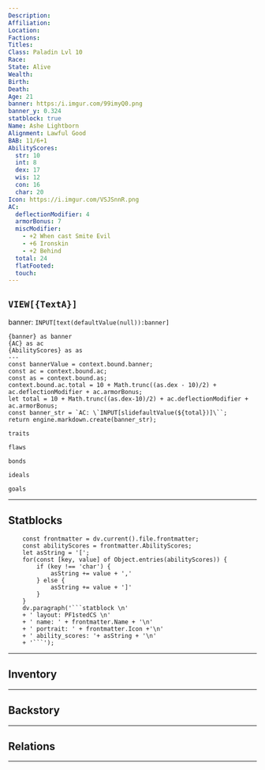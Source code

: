```yaml
---
Description: 
Affiliation: 
Location: 
Factions: 
Titles: 
Class: Paladin Lvl 10
Race: 
State: Alive
Wealth: 
Birth: 
Death: 
Age: 21
banner: https:/i.imgur.com/99imyQ0.png
banner_y: 0.324
statblock: true
Name: Ashe Lightborn
Alignment: Lawful Good
BAB: 11/6+1
AbilityScores:
  str: 10
  int: 8
  dex: 17
  wis: 12
  con: 16
  char: 20
Icon: https://i.imgur.com/VSJSnnR.png
AC:
  deflectionModifier: 4
  armorBonus: 7
  miscModifier:
    - +2 When cast Smite Evil
    - +6 Ironskin
    - +2 Behind
  total: 24
  flatFooted: 
  touch: 
---
```


##  `VIEW[{TextA}]`

banner: `INPUT[text(defaultValue(null)):banner]`

```meta-bind-js-view
{banner} as banner
{AC} as ac
{AbilityScores} as as
---
const bannerValue = context.bound.banner;
const ac = context.bound.ac;
const as = context.bound.as;
context.bound.ac.total = 10 + Math.trunc((as.dex - 10)/2) + ac.deflectionModifier + ac.armorBonus;
let total = 10 + Math.trunc((as.dex-10)/2) + ac.deflectionModifier + ac.armorBonus; 
const banner_str = `AC: \`INPUT[slidefaultValue(${total})]\``;
return engine.markdown.create(banner_str);
```





```ad-Tr
traits
```

```ad-fw
flaws
```

```ad-Bd
bonds
```

```ad-idl
ideals
```

```ad-goals
goals
```

--- 
## Statblocks

```dataviewjs
	const frontmatter = dv.current().file.frontmatter;
	const abilityScores = frontmatter.AbilityScores;
	let asString = '[';
	for(const [key, value] of Object.entries(abilityScores)) {
		if (key !== 'char') {
			asString += value + ','
		} else {
			asString += value + ']'
		}
	}
	dv.paragraph('```statblock \n' 
	+ ' layout: PF1stedCS \n' 
	+ ' name: ' + frontmatter.Name + '\n'
	+ ' portrait: ' + frontmatter.Icon +'\n'
	+ ' ability_scores: '+ asString + '\n'
	+ '```');
```


___
## Inventory

---
## Backstory


___
## Relations


---
